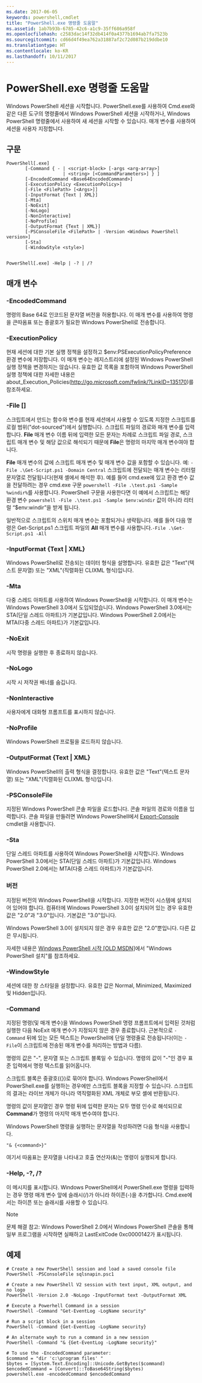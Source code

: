 ```yaml
---
ms.date: 2017-06-05
keywords: powershell,cmdlet
title: "PowerShell.exe 명령줄 도움말"
ms.assetid: 1ab7b93b-6785-42c6-a1c9-35ff686a958f
ms.openlocfilehash: c2583dac14f32db414f0a4377b1694ab7fa7523b
ms.sourcegitcommit: cd66d4f49ea762a31887af2c72d087b219ddbe10
ms.translationtype: HT
ms.contentlocale: ko-KR
ms.lasthandoff: 10/11/2017
---
```

# <a name="powershellexe-command-line-help"></a>PowerShell.exe 명령줄 도움말
Windows PowerShell 세션을 시작합니다. PowerShell.exe를 사용하여 Cmd.exe와 같은 다른 도구의 명령줄에서 Windows PowerShell 세션을 시작하거나, Windows PowerShell 명령줄에서 사용하여 새 세션을 시작할 수 있습니다. 매개 변수를 사용하여 세션을 사용자 지정합니다.

## <a name="syntax"></a>구문

```syntax
PowerShell[.exe]
       [-Command { - | <script-block> [-args <arg-array>]
                     | <string> [<CommandParameters>] } ]
       [-EncodedCommand <Base64EncodedCommand>]
       [-ExecutionPolicy <ExecutionPolicy>]
       [-File <FilePath> [<Args>]]
       [-InputFormat {Text | XML}] 
       [-Mta]
       [-NoExit]
       [-NoLogo]
       [-NonInteractive] 
       [-NoProfile] 
       [-OutputFormat {Text | XML}] 
       [-PSConsoleFile <FilePath> | -Version <Windows PowerShell version>]
       [-Sta]
       [-WindowStyle <style>]
        

PowerShell[.exe] -Help | -? | /?
```

## <a name="parameters"></a>매개 변수

### <a name="-encodedcommand-base64encodedcommand"></a>-EncodedCommand <Base64EncodedCommand>
명령의 Base 64로 인코드된 문자열 버전을 허용합니다. 이 매개 변수를 사용하여 명령을 큰따옴표 또는 중괄호가 필요한 Windows PowerShell로 전송합니다.

### <a name="-executionpolicy-executionpolicy"></a>-ExecutionPolicy <ExecutionPolicy>
현재 세션에 대한 기본 실행 정책을 설정하고 $env:PSExecutionPolicyPreference 환경 변수에 저장합니다. 이 매개 변수는 레지스트리에 설정된 Windows PowerShell 실행 정책을 변경하지는 않습니다. 유효한 값 목록을 포함하여 Windows PowerShell 실행 정책에 대한 자세한 내용은 about_Execution_Policies(http://go.microsoft.com/fwlink/?LinkID=135170)를 참조하세요.

### <a name="-file-filepath-parameters"></a>-File <FilePath> \[<Parameters>]
스크립트에서 만드는 함수와 변수를 현재 세션에서 사용할 수 있도록 지정한 스크립트를 로컬 범위("dot-sourced")에서 실행합니다. 스크립트 파일의 경로와 매개 변수를 입력합니다. **File** 매개 변수 이름 뒤에 입력한 모든 문자는 차례로 스크립트 파일 경로, 스크립트 매개 변수 및 해당 값으로 해석되기 때문에 **File**은 명령의 마지막 매개 변수여야 합니다.

**File** 매개 변수의 값에 스크립트 매개 변수 및 매개 변수 값을 포함할 수 있습니다. 예: `-File .\Get-Script.ps1 -Domain Central` 스크립트에 전달되는 매개 변수는 리터럴 문자열로 전달됩니다(현재 셸에서 해석한 후).
예를 들어 cmd.exe에 있고 환경 변수 값을 전달하려는 경우 cmd.exe 구문 `powershell -File .\test.ps1 -Sample %windir%`를 사용합니다. PowerShell 구문을 사용한다면 이 예에서 스크립트는 해당 환경 변수 `powershell -File .\test.ps1 -Sample $env:windir` 값이 아니라 리터럴 “$env:windir”을 받게 됩니다.

일반적으로 스크립트의 스위치 매개 변수는 포함되거나 생략됩니다. 예를 들어 다음 명령은 Get-Script.ps1 스크립트 파일의 **All** 매개 변수를 사용합니다.`-File .\Get-Script.ps1 -All`

### <a name="-inputformat-text--xml"></a>\-InputFormat {Text | XML}
Windows PowerShell로 전송되는 데이터 형식을 설명합니다. 유효한 값은 "Text"(텍스트 문자열) 또는 "XML"(직렬화된 CLIXML 형식)입니다.

### <a name="-mta"></a>-Mta
다중 스레드 아파트를 사용하여 Windows PowerShell을 시작합니다. 이 매개 변수는 Windows PowerShell 3.0에서 도입되었습니다. Windows PowerShell 3.0에서는 STA(단일 스레드 아파트)가 기본값입니다. Windows PowerShell 2.0에서는 MTA(다중 스레드 아파트)가 기본값입니다.

### <a name="-noexit"></a>-NoExit
시작 명령을 실행한 후 종료하지 않습니다.

### <a name="-nologo"></a>-NoLogo
시작 시 저작권 배너를 숨깁니다.

### <a name="-noninteractive"></a>-NonInteractive
사용자에게 대화형 프롬프트를 표시하지 않습니다.

### <a name="-noprofile"></a>-NoProfile
Windows PowerShell 프로필을 로드하지 않습니다.

### <a name="-outputformat-text--xml"></a>-OutputFormat {Text | XML}
Windows PowerShell의 출력 형식을 결정합니다. 유효한 값은 "Text"(텍스트 문자열) 또는 "XML"(직렬화된 CLIXML 형식)입니다.

### <a name="-psconsolefile-filepath"></a>-PSConsoleFile <FilePath>
지정된 Windows PowerShell 콘솔 파일을 로드합니다. 콘솔 파일의 경로와 이름을 입력합니다. 콘솔 파일을 만들려면 Windows PowerShell에서 [Export-Console](https://technet.microsoft.com/en-us/library/4bab1c02-9e61-4aaf-9957-11d1934ef4ef) cmdlet을 사용합니다.

### <a name="-sta"></a>-Sta
단일 스레드 아파트를 사용하여 Windows PowerShell을 시작합니다. Windows PowerShell 3.0에서는 STA(단일 스레드 아파트)가 기본값입니다. Windows PowerShell 2.0에서는 MTA(다중 스레드 아파트)가 기본값입니다.

### <a name="-version-windows-powershell-version"></a>버전 <Windows PowerShell Version>
지정된 버전의 Windows PowerShell을 시작합니다. 지정한 버전이 시스템에 설치되어 있어야 합니다. 컴퓨터에 Windows PowerShell 3.0이 설치되어 있는 경우 유효한 값은 "2.0"과 "3.0"입니다. 기본값은 "3.0"입니다.

Windows PowerShell 3.0이 설치되지 않은 경우 유효한 값은 "2.0"뿐입니다. 다른 값은 무시됩니다.

자세한 내용은 [Windows PowerShell 시작 [OLD MSDN]](https://technet.microsoft.com/en-us/library/69555d95-b481-43e1-86e7-b46d68b3e2dd)에서 "Windows PowerShell 설치"를 참조하세요.

### <a name="-windowstyle-window-style"></a>-WindowStyle <Window style>
세션에 대한 창 스타일을 설정합니다. 유효한 값은 Normal, Minimized, Maximized 및 Hidden입니다.

### <a name="-command"></a>-Command
지정된 명령(및 매개 변수)을 Windows PowerShell 명령 프롬프트에서 입력된 것처럼 실행한 다음 NoExit 매개 변수가 지정되지 않은 경우 종료합니다.
근본적으로 `-Command` 뒤에 있는 모든 텍스트는 PowerShell에 단일 명령줄로 전송됩니다(이는 `-File`이 스크립트에 전송된 매개 변수를 처리하는 방법과 다름).

명령의 값은 "-", 문자열 또는 스크립트 블록일 수 있습니다. 명령의 값이 "-"인 경우 표준 입력에서 명령 텍스트를 읽어옵니다.

스크립트 블록은 중괄호({})로 묶어야 합니다. Windows PowerShell에서 PowerShell.exe를 실행하는 경우에만 스크립트 블록을 지정할 수 있습니다. 스크립트의 결과는 라이브 개체가 아니라 역직렬화된 XML 개체로 부모 셸에 반환됩니다.

명령의 값이 문자열인 경우 명령 뒤에 입력한 문자는 모두 명령 인수로 해석되므로 **Command**가 명령의 마지막 매개 변수여야 합니다.

Windows PowerShell 명령을 실행하는 문자열을 작성하려면 다음 형식을 사용합니다.

```
"& {<command>}"
```

여기서 따옴표는 문자열을 나타내고 호출 연산자(&)는 명령이 실행되게 합니다.

### <a name="-help---"></a>-Help, -?, /?
이 메시지를 표시합니다. Windows PowerShell에서 PowerShell.exe 명령을 입력하는 경우 명령 매개 변수 앞에 슬래시(/)가 아니라 하이픈(-)을 추가합니다. Cmd.exe에서는 하이픈 또는 슬래시를 사용할 수 있습니다.

> [!NOTE]
> 문제 해결 참고: Windows PowerShell 2.0에서 Windows PowerShell 콘솔을 통해 일부 프로그램을 시작하면 실패하고 LastExitCode 0xc0000142가 표시됩니다.

## <a name="examples"></a>예제

```
# Create a new PowerShell session and load a saved console file
PowerShell -PSConsoleFile sqlsnapin.psc1

# Create a new PowerShell V2 session with text input, XML output, and no logo
PowerShell -Version 2.0 -NoLogo -InputFormat text -OutputFormat XML

# Execute a Powerhell Command in a session
PowerShell -Command "Get-EventLog -LogName security"

# Run a script block in a session
PowerShell -Command {Get-EventLog -LogName security}

# An alternate wayh to run a command in a new session
PowerShell -Command "& {Get-EventLog -LogName security}"

# To use the -EncodedCommand parameter:
$command = "dir 'c:\program files' "
$bytes = [System.Text.Encoding]::Unicode.GetBytes($command)
$encodedCommand = [Convert]::ToBase64String($bytes)
powershell.exe -encodedCommand $encodedCommand
```

